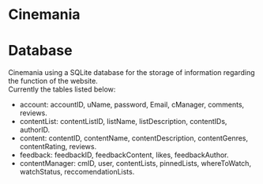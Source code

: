 # Cinemania


# Database
Cinemania using a SQLite database for the storage of information regarding the function of the website.  
Currently the tables listed below:
- account: accountID, uName, password, Email, cManager, comments, reviews.
- contentList: contentListID, listName, listDescription, contentIDs, authorID.
- content: contentID, contentName, contentDescription, contentGenres, contentRating, reviews.  
- feedback: feedbackID, feedbackContent, likes, feedbackAuthor.
- contentManager: cmID, user, contentLists, pinnedLists, whereToWatch, watchStatus, reccomendationLists.
